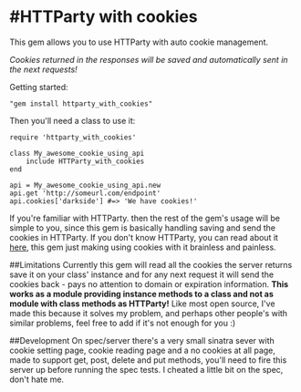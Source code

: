 #HTTParty with cookies
=====================

This gem allows you to use HTTParty with auto cookie management.

*Cookies returned in the responses will be saved and automatically sent in the next requests!*

Getting started:

    "gem install httparty_with_cookies"

 Then you'll need a class to use it:

    require 'httparty_with_cookies'

    class My_awesome_cookie_using_api
        include HTTParty_with_cookies
    end

    api = My_awesome_cookie_using_api.new
    api.get 'http://someurl.com/endpoint'
    api.cookies['darkside'] #=> 'We have cookies!'


If you're familiar with HTTParty. then the rest of the gem's usage will be simple to you, since this gem is basically handling saving and send the cookies in HTTParty.
If you don't know HTTParty, you can read about it [here](https://github.com/jnunemaker/httparty "Makes http fun again!"), this gem just making using cookies with it brainless and painless.

##Limitations
Currently this gem will read all the cookies the server returns save it on your class' instance and for any next request it will send the cookies back - pays no attention to domain or expiration information.
**This works as a module providing instance methods to a class and not as module with class methods as HTTParty!**
Like most open source, I've made this because it solves my problem, and perhaps other people's with similar problems, feel free to add if it's not enough for you :)

##Development
On spec/server there's a very small sinatra sever with cookie setting page, cookie reading page and a no cookies at all page, made to support get, post, delete and put methods, you'll need to fire this server up before running the spec tests.
I cheated a little bit on the spec, don't hate me.